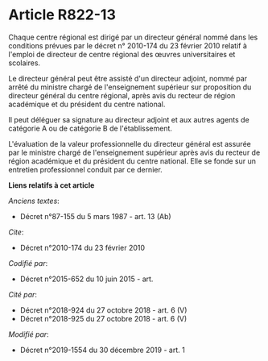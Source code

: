 # Article R822-13

Chaque centre régional est dirigé par un directeur général nommé dans les conditions prévues par le décret n° 2010-174 du 23
février 2010 relatif à l'emploi de directeur de centre régional des œuvres universitaires et scolaires.

Le directeur général peut être assisté d'un directeur adjoint, nommé par arrêté du ministre chargé de l'enseignement
supérieur sur proposition du directeur général du centre régional, après avis du recteur  de région académique et du
président du centre national.

Il peut déléguer sa signature au directeur adjoint et aux autres agents de catégorie A ou de catégorie B de l'établissement.

L'évaluation de la valeur professionnelle du directeur général est assurée par le ministre chargé de l'enseignement supérieur
après avis du recteur de région académique et du président du centre national. Elle se fonde sur un entretien professionnel
conduit par ce dernier.

**Liens relatifs à cet article**

_Anciens textes_:

  - Décret n°87-155 du 5 mars 1987 - art. 13 (Ab)

_Cite_:

  - Décret n°2010-174 du 23 février 2010

_Codifié par_:

  - Décret n°2015-652 du 10 juin 2015 - art.

_Cité par_:

  - Décret n°2018-924 du 27 octobre 2018 - art. 6 (V)
  - Décret n°2018-925 du 27 octobre 2018 - art. 6 (V)

_Modifié par_:

  - Décret n°2019-1554 du 30 décembre 2019 - art. 1

